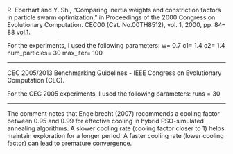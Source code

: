 R. Eberhart and Y. Shi, “Comparing inertia weights and constriction
factors in particle swarm optimization,” in Proceedings of the 2000
Congress on Evolutionary Computation. CEC00 (Cat. No.00TH8512),
vol. 1, 2000, pp. 84–88 vol.1.

For the experiments, I used the following parameters:
w= 0.7
c1= 1.4
c2= 1.4
num_particles= 30
max_iter= 100

---

CEC 2005/2013 Benchmarking Guidelines - IEEE Congress on Evolutionary Computation (CEC).

For the CEC 2005 experiments, I used the following parameters:
runs = 30

---

The comment notes that Engelbrecht (2007) recommends a cooling factor between 0.95 and 0.99 for effective cooling in hybrid PSO-simulated annealing algorithms.
A slower cooling rate (cooling factor closer to 1) helps maintain exploration for a longer period.
A faster cooling rate (lower cooling factor) can lead to premature convergence.
